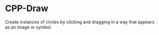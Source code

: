 # CPP-Draw
Create instances of circles by clicking and dragging in a way that appears as an image or symbol.
